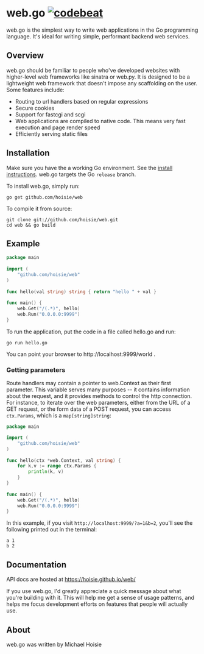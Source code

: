 # web.go [![codebeat](https://codebeat.co/badges/b724faad-43db-431c-851a-dec713f8e5a0)](https://codebeat.co/projects/github-com-hoisie-web)

web.go is the simplest way to write web applications in the Go programming language. It's ideal for writing simple, performant backend web services. 

## Overview

web.go should be familiar to people who've developed websites with higher-level web frameworks like sinatra or web.py. It is designed to be a lightweight web framework that doesn't impose any scaffolding on the user. Some features include:

* Routing to url handlers based on regular expressions
* Secure cookies
* Support for fastcgi and scgi
* Web applications are compiled to native code. This means very fast execution and page render speed
* Efficiently serving static files

## Installation

Make sure you have the a working Go environment. See the [install instructions](http://golang.org/doc/install.html). web.go targets the Go `release` branch.

To install web.go, simply run:

    go get github.com/hoisie/web

To compile it from source:

    git clone git://github.com/hoisie/web.git
    cd web && go build

## Example
```go
package main
    
import (
    "github.com/hoisie/web"
)
    
func hello(val string) string { return "hello " + val } 
    
func main() {
    web.Get("/(.*)", hello)
    web.Run("0.0.0.0:9999")
}
```

To run the application, put the code in a file called hello.go and run:

    go run hello.go
    
You can point your browser to http://localhost:9999/world . 

### Getting parameters

Route handlers may contain a pointer to web.Context as their first parameter. This variable serves many purposes -- it contains information about the request, and it provides methods to control the http connection. For instance, to iterate over the web parameters, either from the URL of a GET request, or the form data of a POST request, you can access `ctx.Params`, which is a `map[string]string`:

```go
package main

import (
    "github.com/hoisie/web"
)
    
func hello(ctx *web.Context, val string) { 
    for k,v := range ctx.Params {
		println(k, v)
	}
}   
    
func main() {
    web.Get("/(.*)", hello)
    web.Run("0.0.0.0:9999")
}
```

In this example, if you visit `http://localhost:9999/?a=1&b=2`, you'll see the following printed out in the terminal:

    a 1
    b 2

## Documentation

API docs are hosted at https://hoisie.github.io/web/

If you use web.go, I'd greatly appreciate a quick message about what you're building with it. This will help me get a sense of usage patterns, and helps me focus development efforts on features that people will actually use. 

## About

web.go was written by Michael Hoisie


